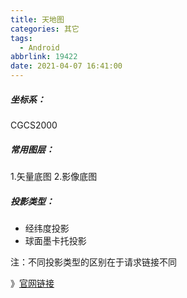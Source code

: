 ```yaml
---
title: 天地图
categories: 其它
tags:
  - Android
abbrlink: 19422
date: 2021-04-07 16:41:00
---
```

##### 坐标系：
CGCS2000

##### 常用图层：
1.矢量底图
2.影像底图

##### 投影类型：
- 经纬度投影
- 球面墨卡托投影

注：不同投影类型的区别在于请求链接不同



》[官网链接](http://lbs.tianditu.gov.cn/server/MapService.html)
